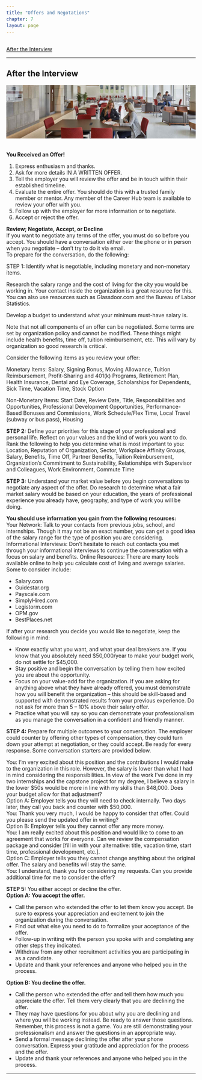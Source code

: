 ```yaml
---
title: "Offers and Negotations"
chapter: 7
layout: page
---
```

<a name="nav"></a>
---
[After the Interview](#after-the-interview) &nbsp; &nbsp;


---
## After the Interview
 <img src="images/career.png"/> &nbsp; &nbsp;  
 
 
__You Received an Offer!__  
1.	Express enthusiasm and thanks.  
2.	Ask for more details IN A WRITTEN OFFER.  
3.	Tell the employer you will review the offer and be in touch within their established timeline.  
4.	Evaluate the entire offer. You should do this with a trusted family member or mentor. Any member of the Career Hub team is available to review your offer with you.  
5.	Follow up with the employer for more information or to negotiate.  
6.	Accept or reject the offer.  

__Review; Negotiate, Accept, or Decline__  
If you want to negotiate any terms of the offer, you must do so before you accept. You should have a conversation either over the phone or in person when you negotiate – don’t try to do it via email.   
To prepare for the conversation, do the following:  

STEP 1: Identify what is negotiable, including monetary and non-monetary items.  

Research the salary range and the cost of living for the city you would be working in. Your contact inside the organization is a great resource for this. You can also use resources such as Glassdoor.com and the Bureau of Labor Statistics.   

Develop a budget to understand what your minimum must-have salary is.  

Note that not all components of an offer can be negotiated. Some terms are set by organization policy and cannot be modified. These things might include health benefits, time off, tuition reimbursement, etc. This will vary by organization so good research is critical.  

Consider the following items as you review your offer:  

Monetary Items: Salary, Signing Bonus, Moving Allowance, Tuition Reimbursement, Profit-Sharing and 401(k) Programs, Retirement Plan, Health Insurance, Dental and Eye Coverage, Scholarships for Dependents, Sick Time, Vacation Time, Stock Option  

Non-Monetary Items: Start Date, Review Date, Title, Responsibilities and Opportunities, Professional Development Opportunities, Performance-Based Bonuses and Commissions, Work Schedule/Flex Time, Local Travel (subway or bus pass), Housing   

__STEP 2:__ Define your priorities for this stage of your professional and personal life. Reflect on your values and the kind of work you want to do. Rank the following to help you determine what is most important to you:
Location, Reputation of Organization, Sector, Workplace Affinity Groups, Salary, Benefits, Time Off, Partner Benefits, Tuition Reimbursement, Organization’s Commitment to Sustainability, Relationships with Supervisor and Colleagues, Work Environment, Commute Time    

__STEP 3:__ Understand your market value before you begin conversations to negotiate any aspect of the offer.
Do research to determine what a fair market salary would be based on your education, the years of professional experience you already have, geography, and type of work you will be doing.  

__You should use information you gain from the following resources:__  
Your Network: Talk to your contacts from previous jobs, school, and internships. Though it may not be an exact number, you can get a good idea of the salary range for the type of position you are considering.
Informational Interviews: Don’t hesitate to reach out contacts you met through your informational interviews to continue the conversation with a focus on salary and benefits.
Online Resources: There are many tools available online to help you calculate cost of living and average salaries.   
Some to consider include:    
* Salary.com   
* Guidestar.org   
* Payscale.com    
* SimplyHired.com    
* Legistorm.com    
* OPM.gov    
* BestPlaces.net    

If after your research you decide you would like to negotiate, keep the following in mind:  
* 	Know exactly what you want, and what your deal breakers are. If you know that you absolutely need $50,000/year to make your budget work, do not settle for $45,000.  
* 	Stay positive and begin the conversation by telling them how excited you are about the opportunity.  
* 	Focus on your value-add for the organization. If you are asking for anything above what they have already offered, you must demonstrate how you will benefit the organization – this should be skill-based and supported with demonstrated results from your previous experience. Do not ask for more than 5 – 10% above their salary offer.   
* 	Practice what you will say so you can demonstrate your professionalism as you manage the conversation in a confident and friendly manner.   

__STEP 4:__ Prepare for multiple outcomes to your conversation. The employer could counter by offering other types of compensation, they could turn down your attempt at negotiation, or they could accept. Be ready for every response. Some conversation starters are provided below.  

You: I’m very excited about this position and the contributions I would make to the organization in this role. However, the salary is lower than what I had in mind considering the responsibilities. In view of the work I’ve done in my two internships and the capstone project for my degree, I believe a salary in the lower $50s would be more in line with my skills than $48,000. Does your budget allow for that adjustment?   
Option A: Employer tells you they will need to check internally. Two days later, they call you back and counter with $50,000.   
You: Thank you very much, I would be happy to consider that offer. Could you please send the updated offer in writing?  
Option B: Employer tells you they cannot offer any more money.  
You: I am really excited about this position and would like to come to an agreement that works for everyone. Can we review the compensation package and consider [fill in with your alternative: title, vacation time, start time, professional development, etc.].  
Option C: Employer tells you they cannot change anything about the original offer. The salary and benefits will stay the same.  
You: I understand, thank you for considering my requests. Can you provide additional time for me to consider the offer?  

__STEP 5:__ You either accept or decline the offer.   
__Option A: You accept the offer.__  
* 	Call the person who extended the offer to let them know you accept. Be sure to express your appreciation and excitement to join the organization during the conversation.  
* 	Find out what else you need to do to formalize your acceptance of the offer.  
* 	Follow-up in writing with the person you spoke with and completing any other steps they indicated.  
* 	Withdraw from any other recruitment activities you are participating in as a candidate.  
* 	Update and thank your references and anyone who helped you in the process.  

__Option B: You decline the offer.__  
* Call the person who extended the offer and tell them how much you appreciate the offer. Tell them very clearly that you are declining the offer.  
* They may have questions for you about why you are declining and where you will be working instead. Be ready to answer those questions. Remember, this process is not a game. You are still demonstrating your professionalism and answer the questions in an appropriate way.  
* Send a formal message declining the offer after your phone conversation. Express your gratitude and appreciation for the process and the offer.  
* Update and thank your references and anyone who helped you in the process.   


---
